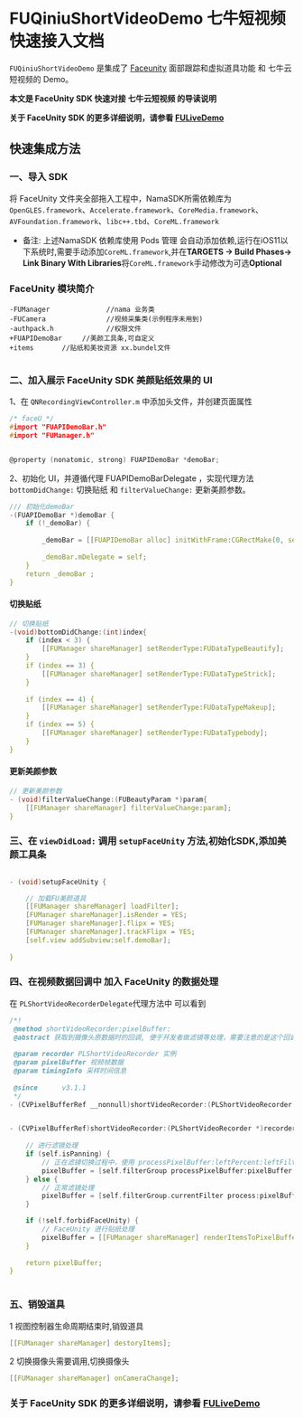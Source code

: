 # FUQiniuShortVideoDemo 七牛短视频快速接入文档

`FUQiniuShortVideoDemo` 是集成了 [Faceunity](https://github.com/Faceunity/FULiveDemo/tree/dev) 面部跟踪和虚拟道具功能 和  七牛云短视频的 Demo。

**本文是 FaceUnity SDK  快速对接 七牛云短视频 的导读说明**

**关于  FaceUnity SDK 的更多详细说明，请参看 [FULiveDemo](https://github.com/Faceunity/FULiveDemo/tree/dev)**


## 快速集成方法

### 一、导入 SDK

将  FaceUnity  文件夹全部拖入工程中，NamaSDK所需依赖库为 `OpenGLES.framework`、`Accelerate.framework`、`CoreMedia.framework`、`AVFoundation.framework`、`libc++.tbd`、`CoreML.framework`

- 备注: 上述NamaSDK 依赖库使用 Pods 管理 会自动添加依赖,运行在iOS11以下系统时,需要手动添加`CoreML.framework`,并在**TARGETS -> Build Phases-> Link Binary With Libraries**将`CoreML.framework`手动修改为可选**Optional**

### FaceUnity 模块简介
```objc
-FUManager              //nama 业务类
-FUCamera               //视频采集类(示例程序未用到)    
-authpack.h             //权限文件
+FUAPIDemoBar     //美颜工具条,可自定义
+items       //贴纸和美妆资源 xx.bundel文件
      
```


### 二、加入展示 FaceUnity SDK 美颜贴纸效果的  UI

1、在 `QNRecordingViewController.m`  中添加头文件，并创建页面属性

```C
/* faceU */
#import "FUAPIDemoBar.h"
#import "FUManager.h"


@property (nonatomic, strong) FUAPIDemoBar *demoBar;

```

2、初始化 UI，并遵循代理  FUAPIDemoBarDelegate ，实现代理方法 `bottomDidChange:` 切换贴纸 和 `filterValueChange:` 更新美颜参数。

```C
/// 初始化demoBar
-(FUAPIDemoBar *)demoBar {
    if (!_demoBar) {
        
        _demoBar = [[FUAPIDemoBar alloc] initWithFrame:CGRectMake(0, self.view.frame.size.height - 164 - 231, self.view.frame.size.width, 231)];
        
        _demoBar.mDelegate = self;
    }
    return _demoBar ;
}

```

#### 切换贴纸

```C
// 切换贴纸
-(void)bottomDidChange:(int)index{
    if (index < 3) {
        [[FUManager shareManager] setRenderType:FUDataTypeBeautify];
    }
    if (index == 3) {
        [[FUManager shareManager] setRenderType:FUDataTypeStrick];
    }
    
    if (index == 4) {
        [[FUManager shareManager] setRenderType:FUDataTypeMakeup];
    }
    if (index == 5) {
        [[FUManager shareManager] setRenderType:FUDataTypebody];
    }
}

```

#### 更新美颜参数

```C
// 更新美颜参数    
- (void)filterValueChange:(FUBeautyParam *)param{
    [[FUManager shareManager] filterValueChange:param];
}
```

### 三、在 `viewDidLoad:` 调用 `setupFaceUnity` 方法,初始化SDK,添加美颜工具条

```C

- (void)setupFaceUnity {

    // 加载FU美颜道具
    [[FUManager shareManager] loadFilter];
    [FUManager shareManager].isRender = YES;
    [FUManager shareManager].flipx = YES;
    [FUManager shareManager].trackFlipx = YES;
    [self.view addSubview:self.demoBar];
    
}

```

### 四、在视频数据回调中 加入 FaceUnity  的数据处理

在 `PLShortVideoRecorderDelegate`代理方法中 可以看到

```C
/*!
 @method shortVideoRecorder:pixelBuffer:
 @abstract 获取到摄像头原数据时的回调, 便于开发者做滤镜等处理，需要注意的是这个回调在 camera 数据的输出线程，请不要做过于耗时的操作，否则可能会导致帧率下降
 
 @param recorder PLShortVideoRecorder 实例
 @param pixelBuffer 视频帧数据
 @param timingInfo 采样时间信息
 
 @since      v3.1.1
 */
- (CVPixelBufferRef __nonnull)shortVideoRecorder:(PLShortVideoRecorder *__nonnull)recorder cameraSourceDidGetPixelBuffer:(CVPixelBufferRef __nonnull)pixelBuffer timingInfo:(CMSampleTimingInfo)timingInfo;

```

```C

- (CVPixelBufferRef)shortVideoRecorder:(PLShortVideoRecorder *)recorder cameraSourceDidGetPixelBuffer:(CVPixelBufferRef)pixelBuffer timingInfo:(CMSampleTimingInfo)timingInfo{
    
    // 进行滤镜处理
    if (self.isPanning) {
        // 正在滤镜切换过程中，使用 processPixelBuffer:leftPercent:leftFilter:rightFilter 做滤镜切换动画
        pixelBuffer = [self.filterGroup processPixelBuffer:pixelBuffer leftPercent:self.leftPercent leftFilter:self.leftFilter rightFilter:self.rightFilter];
    } else {
        // 正常滤镜处理
        pixelBuffer = [self.filterGroup.currentFilter process:pixelBuffer];
    }

    if (!self.forbidFaceUnity) {
        // FaceUnity 进行贴纸处理
        pixelBuffer = [[FUManager shareManager] renderItemsToPixelBuffer:pixelBuffer];
    }
    
    return pixelBuffer;
}
    
```



### 五、销毁道具

1 视图控制器生命周期结束时,销毁道具
```C
[[FUManager shareManager] destoryItems];
```

2 切换摄像头需要调用,切换摄像头
```C
[[FUManager shareManager] onCameraChange];
```

### 关于 FaceUnity SDK 的更多详细说明，请参看 [FULiveDemo](https://github.com/Faceunity/FULiveDemo/tree/dev)